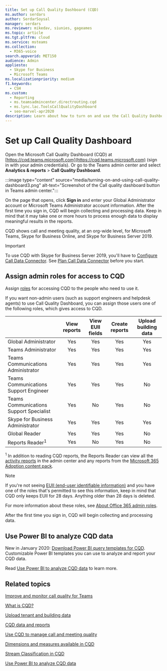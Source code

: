 ```yaml
---
title: Set up Call Quality Dashboard (CQD)
ms.author: serdars
author: SerdarSoysal
manager: serdars
ms.reviewer: mikedav, siunies, gageames
ms.topic: article
ms.tgt.pltfrm: cloud
ms.service: msteams
ms.collection: 
  - M365-voice
search.appverid: MET150
audience: Admin
appliesto: 
  - Skype for Business
  - Microsoft Teams
ms.localizationpriority: medium
f1.keywords: 
  - CSH
ms.custom: 
  - Reporting
  - ms.teamsadmincenter.directrouting.cqd
  - ms.lync.lac.ToolsCallQualityDashboard
  - seo-marvel-apr2020
description: Learn about how to turn on and use the Call Quality Dashboard and get summary reports of quality of calls.
---
```

# Set up Call Quality Dashboard

Open the Microsoft Call Quality Dashboard (CQD) at [https://cqd.teams.microsoft.com](https://cqd.teams.microsoft.com) (sign in with your admin credentials). Or go to the Teams admin center and select **Analytics & reports** > **Call Quality Dashboard**.

:::image type="content" source="media/turning-on-and-using-call-quality-dashboard3.png" alt-text="Screenshot of the Call quality dashboard button in Teams admin center.":::

On the page that opens, click **Sign in** and enter your Global Administrator account or Microsoft Teams Administrator account information. After the first time you sign in, CQD will begin collecting and processing data. Keep in mind that it may take one or more hours to process enough data to display meaningful results in the reports.

CQD shows call and meeting quality, at an org-wide level, for Microsoft Teams, Skype for Business Online, and Skype for Business Server 2019. 

> [!IMPORTANT]
> To use CQD with Skype for Business Server 2019, you'll have to [Configure Call Data Connector](/skypeforbusiness/hybrid/configure-call-data-connector). See [Plan Call Data Connector](/skypeforbusiness/hybrid/plan-call-data-connector) before you start.


## Assign admin roles for access to CQD

Assign [roles](/microsoft-365/admin/add-users/about-admin-roles) for accessing CQD to the people who need to use it.

If you want non-admin users (such as support engineers and helpdesk agents) to use Call Quality Dashboard, you can assign those users one of the following roles, which gives access to CQD. 


|&nbsp;  |View reports  |View EUII fields  |Create reports  |Upload building data  |
|---------|:-------:|:-------:|:-------:|:-------:|
|Global Administrator     |Yes         |Yes         |Yes         |Yes         |
|Teams Administrator     |Yes         |Yes         |Yes         |Yes         |
|Teams Communications Administrator     |Yes         |Yes         |Yes         |Yes         |
|Teams Communications Support Engineer     |Yes         |Yes         |Yes         |No         |
|Teams Communications Support Specialist     |Yes         |No         |Yes         |No         |
|Skype for Business Administrator     |Yes         |Yes         |Yes         |Yes         |
|Global Reader |Yes         |Yes         |Yes         |No         |
|Reports Reader<sup>1</sup>     |Yes         |No         |Yes         |No         |

<sup>1</sup> In addition to reading CQD reports, the Reports Reader can view all the [activity reports](https://support.office.com/article/activity-reports-0d6dfb17-8582-4172-a9a9-aed798150263) in the admin center and any reports from the [Microsoft 365 Adoption content pack](https://support.office.com/article/Office-365-Adoption-content-pack-77ff780d-ab19-4553-adea-09cb65ad0f1f).

> [!NOTE]
> If you're not seeing [EUII (end-user identifiable information)](CQD-data-and-reports.md#euii-data) and you have one of the roles that's permitted to see this information, keep in mind that CQD only keeps EUII for 28 days. Anything older than 28 days is deleted.

For more information about these roles, see [About Office 365 admin roles](/office365/admin/add-users/about-admin-roles).


After the first time you sign in, CQD will begin collecting and processing data.

## Use Power BI to analyze CQD data

New in January 2020: [Download Power BI query templates for CQD](https://github.com/MicrosoftDocs/OfficeDocs-SkypeForBusiness/blob/live/Teams/downloads/CQD-Power-BI-query-templates.zip?raw=true). Customizable Power BI templates you can use to analyze and report your CQD data.

Read [Use Power BI to analyze CQD data](CQD-Power-BI-query-templates.md) to learn more.

## Related topics

[Improve and monitor call quality for Teams](monitor-call-quality-qos.md)

[What is CQD?](CQD-what-is-call-quality-dashboard.md)

[Upload tenant and building data](CQD-upload-tenant-building-data.md)

[CQD data and reports](CQD-data-and-reports.md)

[Use CQD to manage call and meeting quality](quality-of-experience-review-guide.md)

[Dimensions and measures available in CQD](dimensions-and-measures-available-in-call-quality-dashboard.md)

[Stream Classification in CQD](stream-classification-in-call-quality-dashboard.md)

[Use Power BI to analyze CQD data](CQD-Power-BI-query-templates.md)
